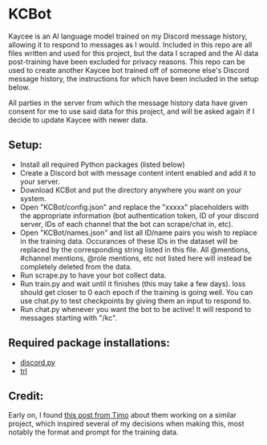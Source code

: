 # __**KCBot**__
Kaycee is an AI language model trained on my Discord message history, allowing it to respond to messages as I would. Included in this repo are all files written and used for this project, but the data I scraped and the AI data post-training have been excluded for privacy reasons. This repo can be used to create another Kaycee bot trained off of someone else's Discord message history, the instructions for which have been included in the setup below.

All parties in the server from which the message history data have given consent for me to use said data for this project, and will be asked again if I decide to update Kaycee with newer data.

## __Setup:__
* Install all required Python packages (listed below)
* Create a Discord bot with message content intent enabled and add it to your server.
* Download KCBot and put the directory anywhere you want on your system.
* Open "KCBot/config.json" and replace the "xxxxx" placeholders with the appropriate information (bot authentication token, ID of your discord server, IDs of each channel that the bot can scrape/chat in, etc).
* Open "KCBot/names.json" and list all ID/name pairs you wish to replace in the training data. Occurances of these IDs in the dataset will be replaced by the corresponding string listed in this file. All @mentions, #channel mentions, @role mentions, etc not listed here will instead be completely deleted from the data.
* Run scrape.py to have your bot collect data.
* Run train.py and wait until it finishes (this may take a few days). loss should get closer to 0 each epoch if the training is going well. You can use chat.py to test checkpoints by giving them an input to respond to.
* Run chat.py whenever you want the bot to be active! It will respond to messages starting with "/kc".


## __Required package installations:__
* [discord.py](https://discordpy.readthedocs.io/en/stable/intro.html)
* [trl](https://huggingface.co/docs/trl/main/en/installation)


## __Credit:__
Early on, I found [this post from Timo](https://gotimo2.github.io/posts/training-an-llm-on-150k-discord-messages/) about them working on a similar project, which inspired several of my decisions when making this, most notably the format and prompt for the training data.
